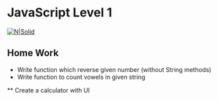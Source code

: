 # JavaScript Level 1
[![N|Solid](https://sourcemind.com/_next/image?url=https%3A%2F%2Fimages.ctfassets.net%2F41aewm3k5480%2F2JJlUWmWkrApEVDjMwnZKe%2F11af2013a90836856ea91816a12f0718%2FLogo-sourcemind_2_.svg&w=384&q=75)](https://sourcemind.com/)

## Home Work

- Write function which reverse given number (without String methods)
- Write function to count vowels in given string

** Create a calculator with UI